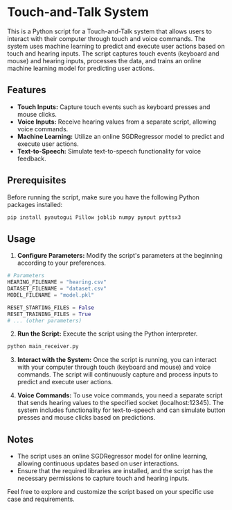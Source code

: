 # Touch-and-Talk System

This is a Python script for a Touch-and-Talk system that allows users to interact with their computer through touch and voice commands. The system uses machine learning to predict and execute user actions based on touch and hearing inputs. The script captures touch events (keyboard and mouse) and hearing inputs, processes the data, and trains an online machine learning model for predicting user actions.

## Features

- **Touch Inputs:** Capture touch events such as keyboard presses and mouse clicks.
- **Voice Inputs:** Receive hearing values from a separate script, allowing voice commands.
- **Machine Learning:** Utilize an online SGDRegressor model to predict and execute user actions.
- **Text-to-Speech:** Simulate text-to-speech functionality for voice feedback.

## Prerequisites

Before running the script, make sure you have the following Python packages installed:

```bash
pip install pyautogui Pillow joblib numpy pynput pyttsx3
```

## Usage

1. **Configure Parameters:** Modify the script's parameters at the beginning according to your preferences.

```python
# Parameters
HEARING_FILENAME = "hearing.csv"
DATASET_FILENAME = "dataset.csv"
MODEL_FILENAME = "model.pkl"

RESET_STARTING_FILES = False
RESET_TRAINING_FILES = True
# ... (other parameters)
```

2. **Run the Script:** Execute the script using the Python interpreter.

```bash
python main_receiver.py
```

3. **Interact with the System:** Once the script is running, you can interact with your computer through touch (keyboard and mouse) and voice commands. The script will continuously capture and process inputs to predict and execute user actions.

4. **Voice Commands:** To use voice commands, you need a separate script that sends hearing values to the specified socket (localhost:12345). The system includes functionality for text-to-speech and can simulate button presses and mouse clicks based on predictions.

## Notes

- The script uses an online SGDRegressor model for online learning, allowing continuous updates based on user interactions.
- Ensure that the required libraries are installed, and the script has the necessary permissions to capture touch and hearing inputs.

Feel free to explore and customize the script based on your specific use case and requirements.